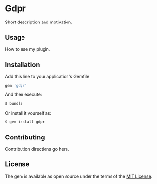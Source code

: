 # Gdpr
Short description and motivation.

## Usage
How to use my plugin.

## Installation
Add this line to your application's Gemfile:

```ruby
gem 'gdpr'
```

And then execute:
```bash
$ bundle
```

Or install it yourself as:
```bash
$ gem install gdpr
```

## Contributing
Contribution directions go here.

## License
The gem is available as open source under the terms of the [MIT License](http://opensource.org/licenses/MIT).
